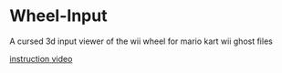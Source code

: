# Wheel-Input
A cursed 3d input viewer of the wii wheel for mario kart wii ghost files

[instruction video](https://youtu.be/731DEg7H1uo)
